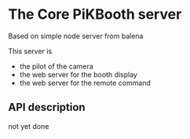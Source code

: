 # The Core PiKBooth server

Based on simple node server from balena

This server is 
- the pilot of the camera
- the web server for the booth display
- the web server for the remote command


## API description 
not yet done
